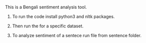 This is a Bengali sentiment analysis tool.

1. To run the code install python3 and nltk packages.

2. Then run the for a specific dataset.

3. To analyze sentiment of a sentece run file from sentence folder.
